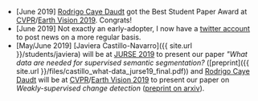 * \[June 2019\] [Rodrigo Caye Daudt](https://rcdaudt.github.io/) got the Best Student Paper Award at [CVPR](http://cvpr2019.thecvf.com/)/[Earth Vision 2019](https://www.grss-ieee.org/earthvision2019/). Congrats!
* \[June 2019\] Not exactly an early-adopter, I now have a [twitter account](https://twitter.com/blesa_ux) to post news on a more regular basis.
* \[May/June 2019\] [Javiera Castillo-Navarro]({{ site.url }}/students/javiera) will be at [JURSE 2019](http://jurse2019.org/) to present our paper _"What data are needed for supervised semantic segmentation?_ ([preprint]({{ site.url }}/files/castillo_what-data_jurse19_final.pdf)) and [Rodrigo Caye Daudt](https://rcdaudt.github.io/) will be at [CVPR](http://cvpr2019.thecvf.com/)/[Earth Vision 2019](https://www.grss-ieee.org/earthvision2019/) to present our paper on _Weakly-supervised change detection_ ([preprint on arxiv](https://arxiv.org/abs/1904.08208)).



